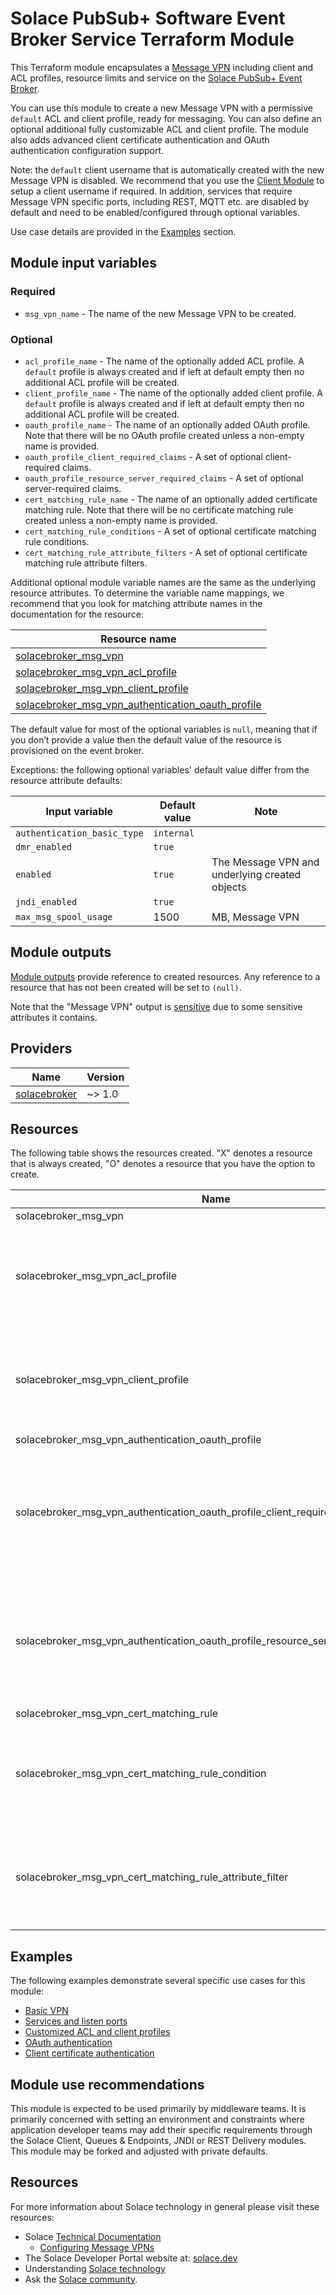 # Solace PubSub+ Software Event Broker Service Terraform Module

This Terraform module encapsulates a [Message VPN](https://docs.solace.com/Features/VPN/Managing-Message-VPNs.htm) including client and ACL profiles, resource limits and service on the [Solace PubSub+ Event Broker](https://solace.com/products/event-broker/).

You can use this module to create a new Message VPN with a permissive `default` ACL and client profile, ready for messaging. You can also define an optional additional fully customizable ACL and client profile. The module also adds advanced client certificate authentication and OAuth authentication configuration support.

Note: the `default` client username that is automatically created with the new Message VPN is disabled. We recommend that you use the [Client Module](https://registry.terraform.io/modules/SolaceProducts/client/solacebroker/latest) to setup a client username if required. In addition, services that require Message VPN specific ports, including REST, MQTT etc. are disabled by default and need to be enabled/configured through optional variables.

Use case details are provided in the [Examples](#examples) section.

## Module input variables

### Required

* `msg_vpn_name` - The name of the new Message VPN to be created.

### Optional

* `acl_profile_name` - The name of the optionally added ACL profile. A `default` profile is always created and if left at default empty then no additional ACL profile will be created.
* `client_profile_name` - The name of the optionally added client profile. A `default` profile is always created and if left at default empty then no additional ACL profile will be created.
* `oauth_profile_name` - The name of an optionally added OAuth profile. Note that there will be no OAuth profile created unless a non-empty name is provided.
* `oauth_profile_client_required_claims` - A set of optional client-required claims.
* `oauth_profile_resource_server_required_claims` - A set of optional server-required claims.
* `cert_matching_rule_name` - The name of an optionally added certificate matching rule. Note that there will be no certificate matching rule created unless a non-empty name is provided.
* `cert_matching_rule_conditions` - A set of optional certificate matching rule conditions.
* `cert_matching_rule_attribute_filters` - A set of optional certificate matching rule attribute filters.

Additional optional module variable names are the same as the underlying resource attributes. To determine the variable name mappings, we recommend that you look for matching attribute names in the documentation for the resource:

| Resource name |
|---------------|
|[solacebroker_msg_vpn](https://registry.terraform.io/providers/SolaceProducts/solacebroker/latest/docs/resources/msg_vpn#optional)|
|[solacebroker_msg_vpn_acl_profile](https://registry.terraform.io/providers/SolaceProducts/solacebroker/latest/docs/resources/msg_vpn_acl_profile#optional)|
|[solacebroker_msg_vpn_client_profile](https://registry.terraform.io/providers/SolaceProducts/solacebroker/latest/docs/resources/msg_vpn_client_profile#optional)|
|[solacebroker_msg_vpn_authentication_oauth_profile](https://registry.terraform.io/providers/SolaceProducts/solacebroker/latest/docs/resources/msg_vpn_authentication_oauth_profile#optional)|

The default value for most of the optional variables is `null`, meaning that if you don’t provide a value then the default value of the resource is provisioned on the event broker.

Exceptions: the following optional variables' default value differ from the resource attribute defaults:

| Input variable | Default value | Note |
|----------------|---------------|------|
| `authentication_basic_type` | `internal` |
| `dmr_enabled` | `true` | 
| `enabled` | `true` | The Message VPN and underlying created objects |
| `jndi_enabled` | `true` |
| `max_msg_spool_usage` | 1500 | MB, Message VPN |

## Module outputs

[Module outputs](https://developer.hashicorp.com/terraform/language/values/outputs) provide reference to created resources. Any reference to a resource that has not been created will be set to `(null)`.

Note that the "Message VPN" output is [sensitive](https://developer.hashicorp.com/terraform/language/values/outputs#sensitive-suppressing-values-in-cli-output) due to some sensitive attributes it contains.

## Providers

| Name | Version |
|------|---------|
| <a name="provider_solacebroker"></a> [solacebroker](https://registry.terraform.io/providers/SolaceProducts/solacebroker/latest) | ~> 1.0 |

## Resources

The following table shows the resources created. "X" denotes a resource that is always created, "O" denotes a resource that you have the option to create.

| Name |  | Notes |
|------|------|------|
| solacebroker_msg_vpn | X | |
| solacebroker_msg_vpn_acl_profile | O | This is an additional configurable profile. A default ACL profile is always created. |
| solacebroker_msg_vpn_client_profile | O | This is an additional configurable profile. A default client profile is always created. |
| solacebroker_msg_vpn_authentication_oauth_profile | O | |
| solacebroker_msg_vpn_authentication_oauth_profile_client_required_claim | O | This requires the above certificate matching rule and will be assigned to that rule upon creation. |
| solacebroker_msg_vpn_authentication_oauth_profile_resource_server_required_claim | O | This requires the above certificate matching rule and will be assigned to that rule upon creation. |
| solacebroker_msg_vpn_cert_matching_rule | O | |
| solacebroker_msg_vpn_cert_matching_rule_condition | O | Requires above certification matching rule and it will be assigned to that |
| solacebroker_msg_vpn_cert_matching_rule_attribute_filter | O | Requires above certification matching rule and it will be assigned to that |

## Examples

The following examples demonstrate several specific use cases for this module:

- [Basic VPN](examples/basic-vpn)
- [Services and listen ports](examples/services-and-listen-ports)
- [Customized ACL and client profiles](examples/customized-acl-and-client-profiles)
- [OAuth authentication](examples/oauth-authentication)
- [Client certificate authentication](examples/client-certificate-authentication)

## Module use recommendations

This module is expected to be used primarily by middleware teams. It is primarily concerned with setting an environment and constraints where application developer teams may add their specific requirements through the Solace Client, Queues & Endpoints, JNDI or REST Delivery modules. This module may be forked and adjusted with private defaults.

## Resources

For more information about Solace technology in general please visit these resources:

- Solace [Technical Documentation](https://docs.solace.com/)
    - [Configuring Message VPNs](https://docs.solace.com/Features/VPN/Configuring-VPNs.htm)
- The Solace Developer Portal website at: [solace.dev](//solace.dev/)
- Understanding [Solace technology](//solace.com/products/platform/)
- Ask the [Solace community](//dev.solace.com/community/).

